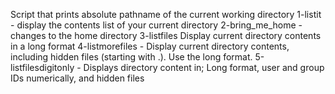 Script that prints absolute pathname of the current working directory
1-listit - display the contents list of your current directory
2-bring_me_home - changes to the home directory
3-listfiles Display current directory contents in a long format
4-listmorefiles - Display current directory contents, including hidden files (starting with .). Use the long format.
5-listfilesdigitonly - Displays directory content in; Long format, user and group IDs numerically, and hidden files
